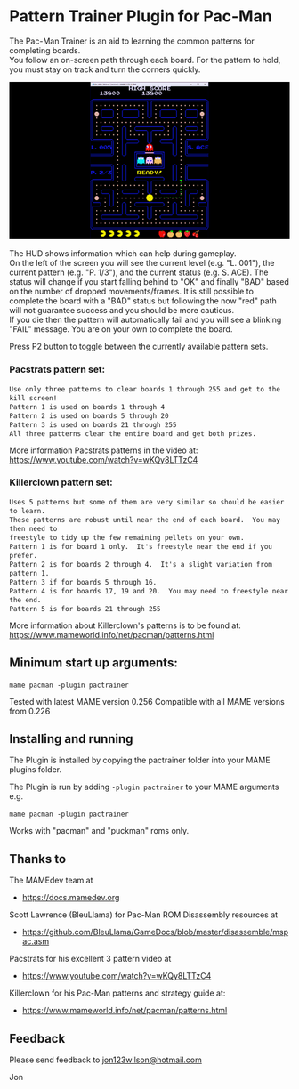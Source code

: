 # Pattern Trainer Plugin for Pac-Man #

The Pac-Man Trainer is an aid to learning the common patterns for completing boards.  
You follow an on-screen path through each board.  For the pattern to hold,  you must
stay on track and turn the corners quickly.  

![Pac-Man Trainer Plugin Demo](demo.gif)

The HUD shows information which can help during gameplay.  
On the left of the screen you will see the current level (e.g. "L. 001"),  the current
pattern (e.g. "P. 1/3"), and the current status (e.g. S. ACE).  The status will change 
if you start falling behind to "OK" and finally "BAD" based on the number of dropped 
movements/frames.  It is still possible to complete the board with a "BAD" status but 
following the now "red" path will not guarantee success and you should be more cautious.  
If you die then the pattern will automatically fail and you will see a blinking "FAIL" 
message.  You are on your own to complete the board.

Press P2 button to toggle between the currently available pattern sets.
    
### Pacstrats pattern set:
    Use only three patterns to clear boards 1 through 255 and get to the kill screen!
    Pattern 1 is used on boards 1 through 4
    Pattern 2 is used on boards 5 through 20
    Pattern 3 is used on boards 21 through 255
    All three patterns clear the entire board and get both prizes.

More information Pacstrats patterns in the video at:
	https://www.youtube.com/watch?v=wKQy8LTTzC4
	
    
### Killerclown pattern set:
    Uses 5 patterns but some of them are very similar so should be easier to learn.
    These patterns are robust until near the end of each board.  You may then need to 
    freestyle to tidy up the few remaining pellets on your own. 
    Pattern 1 is for board 1 only.  It's freestyle near the end if you prefer.
    Pattern 2 is for boards 2 through 4.  It's a slight variation from pattern 1.
    Pattern 3 if for boards 5 through 16.
    Pattern 4 is for boards 17, 19 and 20.  You may need to freestyle near the end.
    Pattern 5 is for boards 21 through 255

More information about Killerclown's patterns is to be found at:
    https://www.mameworld.info/net/pacman/patterns.html


## Minimum start up arguments:

```mame pacman -plugin pactrainer```


Tested with latest MAME version 0.256
Compatible with all MAME versions from 0.226

  
## Installing and running
 
The Plugin is installed by copying the pactrainer folder into your MAME plugins folder.

The Plugin is run by adding `-plugin pactrainer` to your MAME arguments e.g.

```mame pacman -plugin pactrainer```  

Works with "pacman" and "puckman" roms only.


## Thanks to

The MAMEdev team at
- https://docs.mamedev.org

Scott Lawrence (BleuLlama) for Pac-Man ROM Disassembly resources at
- https://github.com/BleuLlama/GameDocs/blob/master/disassemble/mspac.asm

Pacstrats for his excellent 3 pattern video at
- https://www.youtube.com/watch?v=wKQy8LTTzC4

Killerclown for his Pac-Man patterns and strategy guide at:
- https://www.mameworld.info/net/pacman/patterns.html


## Feedback

Please send feedback to jon123wilson@hotmail.com

Jon